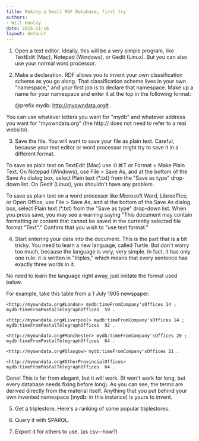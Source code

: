 ```yaml
---
title: Making a Small RDF Database, first try
authors:
- Will Hanley
date: 2015-11-16
layout: default
---
```


1. Open a text editor. Ideally, this will be a very simple program, like TextEdit (Mac), Notepad (Windows), or Gedit (Linux). But you can also use your normal word processor.

2. Make a declaration. RDF allows you to invent your own classification scheme as you go along. That classification scheme lives in your own "namespace," and your first job is to declare that namespace. Make up a name for your namespace and enter it at the top in the following format:

    @prefix mydb: <http://myowndata.org#> .

You can use whatever letters you want for "mydb" and whatever address you want for "myowndata.org" (the http:// does not need to refer to a real website).

3. Save the file. You will want to save your file as plain text. Careful, because your text editor or word processor might try to save it in a different format.

To save as plain text on TextEdit (Mac) use ⇧⌘T or Format > Make Plain Text. On Notepad (Windows), use File > Save As, and at the bottom of the Save As dialog box, select Plain text (*.txt) from the "Save as type" drop-down list. On Gedit (Linux), you shouldn't have any problem.

To save as plain text on a word processor like Microsoft Word, Libreoffice, or Open Office, use File > Save As, and at the bottom of the Save As dialog box, select Plain text (*.txt) from the "Save as type" drop-down list. When you press save, you may see a warning saying "This document may contain formatting or content that cannot be saved in the currently selected file format "Text"." Confirm that you wish to "use text format."

4. Start entering your data into the document. This is the part that is a bit tricky. You need to learn a new language, called Turtle. But don't worry too much, because the language is very, very simple. In fact, it has only one rule: it is written in "triples," which means that every sentence has exactly three words in it.

No need to learn the language right away, just imitate the format used below.

For example, take this table from a 1 July 1905 newspaper:

```
<http://myowndata.org#London> mydb:timeFromCompany'sOffices 14 ;
mydb:timeFromPostalTelegraphOffices  59 .

<http://myowndata.org#Liverpool> mydb:timeFromCompany'sOffices 14 ;
mydb:timeFromPostalTelegraphOffices  92 .

<http://myowndata.org#Manchester> mydb:timeFromCompany'sOffices 20 ;
mydb:timeFromPostalTelegraphOffices  64 .

<http://myowndata.org#Glasgow> mydb:timeFromCompany'sOffices 21 .

<http://myowndata.org#OtherProvincialOffices> mydb:timeFromPostalTelegraphOffices  64 .
```

Done! This is far from elegant, but it will work. (It won't work for long, but every database needs fixing before long). As you can see, the terms are derived directly from the material itself. Anything that you put behind your own invented namespace (mydb: in this instance) is yours to invent.

5. Get a triplestore. Here's a ranking of some popular triplestores.

6. Query it with SPARQL.

7. Export it for others to use. (as csv--how?)
